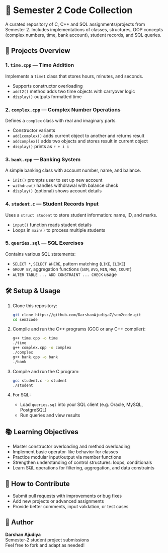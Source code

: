 
# 🧠 Semester 2 Code Collection

A curated repository of C, C++ and SQL assignments/projects from Semester 2. Includes implementations of classes, structures, OOP concepts (complex numbers, time, bank account), student records, and SQL queries.

## 📂 Projects Overview

### 1. `time.cpp` — Time Addition  
Implements a `time1` class that stores hours, minutes, and seconds.  
- Supports constructor overloading  
- `addt2()` method adds two time objects with carryover logic  
- `display()` outputs formatted time

### 2. `complex.cpp` — Complex Number Operations  
Defines a `complex` class with real and imaginary parts.  
- Constructor variants  
- `add1complex()` adds current object to another and returns result  
- `addcomplex()` adds two objects and stores result in current object  
- `display()` prints as `r + i i`

### 3. `bank.cpp` — Banking System  
A simple banking class with account number, name, and balance.  
- `init()` prompts user to set up new account  
- `withdraw()` handles withdrawal with balance check  
- `display()` (optional) shows account details

### 4. `student.c` — Student Records Input  
Uses a `struct student` to store student information: name, ID, and marks.  
- `input()` function reads student details  
- Loops in `main()` to process multiple students

### 5. `queries.sql` — SQL Exercises  
Contains various SQL statements:
- `SELECT *`, `SELECT WHERE`, pattern matching (`LIKE`, `ILIKE`)  
- `GROUP BY`, aggregation functions (`SUM`, `AVG`, `MIN`, `MAX`, `COUNT`)  
- `ALTER TABLE ... ADD CONSTRAINT ... CHECK` usage

## 🛠️ Setup & Usage

1. Clone this repository:
    ```bash
    git clone https://github.com/DarshanAjudiya7/sem2code.git
    cd sem2code
    ```

2. Compile and run the C++ programs (GCC or any C++ compiler):
    ```bash
    g++ time.cpp -o time
    ./time
    g++ complex.cpp -o complex
    ./complex
    g++ bank.cpp -o bank
    ./bank
    ```

3. Compile and run the C program:
    ```bash
    gcc student.c -o student
    ./student
    ```

4. For SQL:
    - Load `queries.sql` into your SQL client (e.g. Oracle, MySQL, PostgreSQL)
    - Run queries and view results

## 📚 Learning Objectives

- Master constructor overloading and method overloading
- Implement basic operator-like behavior for classes
- Practice modular input/output via member functions
- Strengthen understanding of control structures: loops, conditionals
- Learn SQL operations for filtering, aggregation, and data constraints

## 🚀 How to Contribute

- Submit pull requests with improvements or bug fixes
- Add new projects or advanced assignments
- Provide better comments, input validation, or test cases

## 🧾 Author

**Darshan Ajudiya**  
Semester‑2 student project submissions  
Feel free to fork and adapt as needed!


